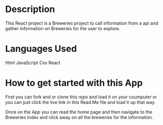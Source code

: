 Description 
============
This React project is a Breweries project to call information from a api and gather information on Breweries for the user to explore.


Languages Used
===============
Html
JavaScript
Css
React

How to get started with this App
=================================
First you can fork and or clone this repo and load it on your coumputer or you can just click the live link in this Read.Me file and load it up that way. 

Once on the App you can read the home page and then navigate to the Breweries Index and click away on all the breweries for the information.


